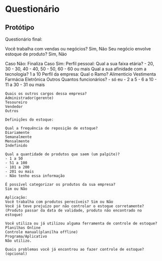 # Questionário

## Protótipo
Questionário final:

Você trabalha com vendas ou negócios? Sim, Não
Seu negócio envolve estoque de produto? Sim, Não

Caso Não: Finaliza
Caso Sim:
    Perfil pessoal:
    Qual a sua faixa etária?
    - 20, 30
    - 30, 40
    - 40, 50
    - 50, 60
    - 60 ou mais
    Qual a sua afinidade com a tecnologia? 1 a 10
    Perfil da empresa:
    Qual o Ramo?
    Alimenticio
    Vestimenta
    Farmácia
    Eletrônica
    Outros
    Quantos funcionários?
    - só eu
    - 2 a 5
    - 6 a 10
    - 11 a 30
    - 31 ou mais

    Quais os outros cargos dessa empresa?
    Administrador(gerente)
    Tesoureiro
    Vendedor
    Outros

    Definições do estoque:

    Qual a frequência de reposição de estoque?
    Diariamente
    Semanalmente
    Mensalmente
    Indefinido

    Qual a quantidade de produtos que saem (um palpite)?
    - 1 a 50
    - 51 a 100
    - 101 a 200
    - 201 ou mais
    - Não tenho essa informação

    É possível categorizar os produtos da sua empresa?
    Sim ou Não

    Aplicação:
    Você trabalha com produtos perecíveis? Sim ou Não
    Você já teve prejuízo por não controlar o estoque corretamente? (Produto passar da data de validade, produto não encontrado no estoque)

    Você utiliza ou já utilizou alguma ferramenta de controle de estoque?
    Planilhas Online
    Controle manual(planilha offline)
    Programa/Aplicativo
    Não utilizo.

    Quais problemas você já encontrou ao fazer controle de estoque? (opcional)